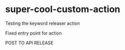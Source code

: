 # super-cool-custom-action

Testing the keyword releaser action

Fixed entry point for action 

POST TO API RELEASE
